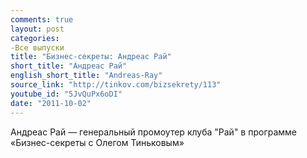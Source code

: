 ```yaml
---
comments: true
layout: post
categories:
-Все выпуски
title: "Бизнес-секреты: Андреас Рай"
short_title: "Андреас Рай"
english_short_title: "Andreas-Ray"
source_link: "http://tinkov.com/bizsekrety/113"
youtube_id: "5JvQuPx6oDI"
date: "2011-10-02"
---
```

Андреас Рай — генеральный промоутер клуба "Рай" в программе «Бизнес-секреты с Олегом Тиньковым»
